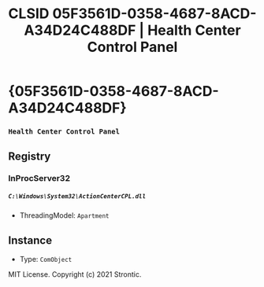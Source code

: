 ﻿---
title: "CLSID 05F3561D-0358-4687-8ACD-A34D24C488DF | Health Center Control Panel"
excerpt: What is COM-Object CLSID 05F3561D-0358-4687-8ACD-A34D24C488DF?
---

# {05F3561D-0358-4687-8ACD-A34D24C488DF}

### `Health Center Control Panel`

## Registry


### InProcServer32

##### `C:\Windows\System32\ActionCenterCPL.dll`
* ThreadingModel: `Apartment`

## Instance

* Type: `ComObject`

MIT License. Copyright (c) 2021 Strontic.


